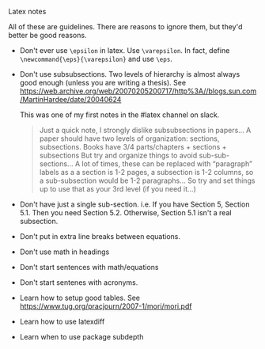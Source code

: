 Latex notes

All of these are guidelines. There are reasons to ignore them, but they'd better be good reasons. 

* Don't ever use `\epsilon` in latex. Use `\varepsilon`. In fact, define `\newcommand{\eps}{\varepsilon}` and use `\eps`. 

* Don't use subsubsections. Two levels of hierarchy is almost always good enough (unless you are writing a thesis). See <https://web.archive.org/web/20070205200717/http%3A//blogs.sun.com/MartinHardee/date/20040624> 

  This was one of my first notes in the #latex channel on slack. 
  > Just a quick note, I strongly dislike subsubsections in papers… A paper should have two levels of organization: sections, subsections.
  > Books have 3/4 parts/chapters + sections + subsections
  > But try and organize things to avoid sub-sub-sections… A lot of times, these can be replaced with “paragraph” labels as a a section is 1-2 pages, a subsection is 1-2 columns, so a sub-subsection would be 1-2 paragraphs...
  > So try and set things up to use that as your 3rd level (if you need it…)

* Don't have just a single sub-section. i.e. If you have Section 5, Section 5.1. Then you need Section 5.2. Otherwise, Section 5.1 isn't a real subsection. 

* Don't put in extra line breaks between equations. 

* Don't use math in headings

* Don't start sentences with math/equations

* Don't start sentenes with acronyms. 

* Learn how to setup good tables. See <https://www.tug.org/pracjourn/2007-1/mori/mori.pdf> 

* Learn how to use latexdiff

* Learn when to use package subdepth 



